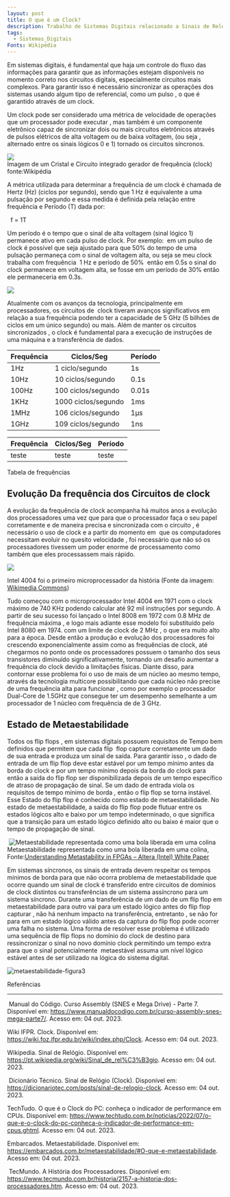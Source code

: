 ```yaml
---
layout: post
title: O que è um Clock?
description: Trabalho de Sistemas Digitais relacionado a Sinais de Relógio (clock)
tags:
  - Sistemas_Digitais
Fonts: Wikipédia
---
```



Em sistemas digitais, é fundamental que haja um controle do fluxo das informações para garantir que as informações estejam disponíveis no momento correto nos circuitos digitais, especialmente circuitos mais complexos. Para garantir isso é necessário sincronizar as operações dos sistemas usando algum tipo de referencial, como um pulso , o que é garantido através de um clock.

Um clock pode ser considerado uma métrica de velocidade de operações que um processador pode executar , mas também é um componente eletrônico capaz de sincronizar dois ou mais circuitos eletrônicos através de pulsos elétricos de alta voltagem ou de baixa voltagem, (ou seja , alternado entre os sinais lógicos 0 e 1) tornado os circuitos síncronos.

  
![](https://lh7-rt.googleusercontent.com/docsz/AD_4nXdj9RYAlEj8qPncmM2e0y5wLe735CaWivR-0GE1El9o-VWf-s_kyS2U0CZH5VWxG5gMkLnr49crdAA2Uw-ZREaq0u5HEr_cL67LhnHhGhj_CFCoSbbk_DR3CA4hVWXiRUpVYe-7CnkOHVlH9G8knVzy61Fr?key=fJd0peSDsd8nPIe_BCNePA)  
Imagem de um Cristal e [](https://pt.wikipedia.org/wiki/Circuito_integrado)Circuito integrado gerador de frequência (clock)
fonte:Wikipédia

  

A métrica utilizada para determinar a frequência de um clock é chamada de Hertz (Hz) (ciclos por segundo), sendo que 1 Hz é equivalente a uma pulsação por segundo e essa medida é definida pela relação entre frequência e Período (T) dada por:


  f = 1T

Um período é o tempo que o sinal de alta voltagem (sinal lógico 1) permanece ativo em cada pulso de clock. Por exemplo:  em um pulso de clock é possível que seja ajustado para que 50% do tempo de uma pulsação permaneça com o sinal de voltagem alta, ou seja se meu clock trabalha com frequência  1 Hz e período de 50%  então em 0.5s o sinal do clock permanece em voltagem alta, se fosse em um período de 30% então ele permaneceria em 0.3s.

![](https://lh7-rt.googleusercontent.com/docsz/AD_4nXeJpwmbiS9pu6shv8Bw_fNxwseXykQgF9NFyOuuuItpWkj6nMbOfcT3Bvql9vPCnhOCr8iggQd7mVP8EpOAyCk7jj_M0k72ZX8BKl1v_b5alDewcMaTWJ6J6RYVdjNbyEM1jVjAN3ix5A0HluDiOYvwOf8?key=fJd0peSDsd8nPIe_BCNePA)

Atualmente com os avanços da tecnologia, principalmente em processadores, os circuitos de  clock tiveram avanços significativos em relação a sua frequência podendo ter a capacidade de 5 GHz (5 bilhões de ciclos em um único segundo) ou mais. Além de manter os circuitos sincronizados , o clock é fundamental para a execução de instruções de uma máquina e a transferência de dados.

| Frequência | Ciclos/Seg          | Período |
| ---------- | ------------------- | ------- |
| 1Hz        | 1 ciclo/segundo     | 1s      |
| 10Hz       | 10 ciclos/segundo   | 0.1s    |
| 100Hz      | 100 ciclos/segundo  | 0.01s   |
| 1KHz       | 1000 ciclos/segundo | 1ms     |
| 1MHz       | 106 ciclos/segundo  | 1μs     |
| 1GHz       | 109 ciclos/segundo  | 1ns     |

| Frequência | Ciclos/Seg | Período |
| ---------- | ---------- | ------- |
| teste      | teste      | teste   |
Tabela de frequências 


## Evolução Da frequência dos Circuitos de clock


A evolução da frequência de clock acompanha há muitos anos a evolução dos processadores uma vez que para que o processador faça o seu papel corretamente e de maneira precisa e sincronizada com o circuito , é necessário o uso de clock e a partir do momento em  que os computadores necessitam evoluir no quesito velocidade , foi necessário que não só os processadores tivessem um poder enorme de processamento como também que eles processassem mais rápido.

  

![](https://lh7-rt.googleusercontent.com/docsz/AD_4nXckbZ8DvBlBZwom_-rqZBdYR0-m530o56SRRagez29U4QaCnXNEGIGJ4APqdTl20_LlCxLbDJAq_D4kp2ohOAkwUAf6MMbZA2-3tk1bhGI6amQMw5JUA3rGKThxrMaNhKy8ng3aSrQyKMF_u6oD2zBYC-Sf?key=fJd0peSDsd8nPIe_BCNePA)

Intel 4004 foi o primeiro microprocessador da história (Fonte da imagem: [Wikimedia Commons](http://commons.wikimedia.org))

  

Tudo começou com o microprocessador Intel 4004 em 1971 com o clock máximo de 740 KHz podendo calcular até 92 mil instruções por segundo. A partir de seu sucesso foi lançado o Intel 8008 em 1972 com 0.8 MHz de frequência máxima , e logo mais adiante esse modelo foi substituído pelo Intel 8080 em 1974. com um limite de clock de 2 MHz , o que era muito alto para a época. Desde então a produção e evolução dos processadores foi crescendo exponencialmente assim como as frequências de clock, até chegarmos no ponto onde os processadores possuem o tamanho dos seus transistores diminuído significativamente, tornando um desafio aumentar a frequência do clock devido a limitações físicas. Diante disso, para contornar esse problema foi o uso de mais de um núcleo ao mesmo tempo, através da tecnologia multicore possibilitando que cada núcleo não precise de uma frequência alta para funcionar , como por exemplo o processador Dual-Core de 1.5GHz que consegue ter um desempenho semelhante a um processador de 1 núcleo com frequência de de 3 GHz.


## Estado de Metaestabilidade
  

Todos os flip flops , em sistemas digitais possuem requisitos de Tempo bem definidos que permitem que cada flip  flop capture corretamente um dado de sua entrada e produza um sinal de saída. Para garantir isso , o dado de entrada de um flip flop deve estar estável por um tempo mínimo antes da borda do clock e por um tempo mínimo depois da borda do clock para então a saída do flip flop ser disponibilizada depois de um tempo específico de atraso de propagação de sinal. Se um dado de entrada viola os requisitos de tempo mínimo de borda , então o flip flop se torna instável. Esse Estado do flip flop é conhecido como estado de metaestabilidade. No estado de metaestabilidade, a saída do flip flop pode flutuar entre os estados lógicos alto e baixo por um tempo indeterminado, o que significa que a transição para um estado lógico definido alto ou baixo é maior que o tempo de propagação de sinal.

 ![Metaestabilidade representada como uma bola liberada em uma colina](https://lh7-rt.googleusercontent.com/docsz/AD_4nXcPzML66-Yl5QtxZuTeKRVD9X6E18XG6YYBKFuhdlWw1mrSaVQWpnSwWqLBzftwYqohXW9kDz56TuNduv8EaI94fFqEkduKdAlAuyMWkG5IlxeaBMn4jpbVm75CaFtZmLVwJxcjzVItEHRTsE2nyrG-59Q?key=fJd0peSDsd8nPIe_BCNePA)
Metaestabilidade representada como uma bola liberada em uma colina, Fonte:[Understanding Metastability in FPGAs – Altera (Intel) White Paper](https://www.altera.com/en_US/pdfs/literature/wp/wp-01082-quartus-ii-metastability.pdf)

  

Em sistemas síncronos, os sinais de entrada devem respeitar os tempos mínimos de borda para que não ocorra problema de metaestabilidade que ocorre quando um sinal de clock é transferido entre circuitos de domínios de clock distintos ou transferências de um sistema assíncrono para um sistema síncrono. Durante uma transferência de um dado de um flip flop em metaestabilidade para outro vai para um estado lógico antes do flip flop capturar , não há nenhum impacto na transferência, entretanto , se não for para em um estado lógico válido antes da captura do flip flop pode ocorrer uma falha no sistema. Uma forma de resolver esse problema é utilizado uma sequência de flip flops no domínio do clock de destino para ressincronizar o sinal no novo domínio clock permitindo um tempo extra  para que o sinal potencialmente  metaestável assuma um nível lógico estável antes de ser utilizado na lógica do sistema digital.

![metaestabilidade-figura3](https://lh7-rt.googleusercontent.com/docsz/AD_4nXf_kpcEXASunkOqbwctbENOpUQrHpCGaHa8CaA3NqJlWkiF2m5V0KHioxbOWaBk6RhKKZkMcDnYWpUX55n3aN9wt--waao27psubWS2vX7ZzhAC8GBnAE_kspzfxPOvN_h-6MRfINPS4-k_7dbXXRlZ5AU3?key=fJd0peSDsd8nPIe_BCNePA)  

  
  
  
  

Referências

---

 Manual do Código. Curso Assembly (SNES e Mega Drive) - Parte 7. Disponível em: <https://www.manualdocodigo.com.br/curso-assembly-snes-mega-parte7/>. Acesso em: 04 out. 2023.

Wiki IFPR. Clock. Disponível em: <https://wiki.foz.ifpr.edu.br/wiki/index.php/Clock>. Acesso em: 04 out. 2023.

Wikipedia. Sinal de Relógio. Disponível em: <https://pt.wikipedia.org/wiki/Sinal_de_rel%C3%B3gio>. Acesso em: 04 out. 2023.

 Dicionário Técnico. Sinal de Relógio (Clock). Disponível em: <https://dicionariotec.com/posts/sinal-de-relogio-clock>. Acesso em: 04 out. 2023.

TechTudo. O que é o Clock do PC: conheça o indicador de performance em CPUs. Disponível em: <https://www.techtudo.com.br/noticias/2022/07/o-que-e-o-clock-do-pc-conheca-o-indicador-de-performance-em-cpus.ghtml>. Acesso em: 04 out. 2023.

Embarcados. Metaestabilidade. Disponível em: <https://embarcados.com.br/metaestabilidade/#O-que-e-metaestabilidade>. Acesso em: 04 out. 2023.

 TecMundo. A História dos Processadores. Disponível em: 
<https://www.tecmundo.com.br/historia/2157-a-historia-dos-processadores.htm>. Acesso em: 04 out. 2023.
